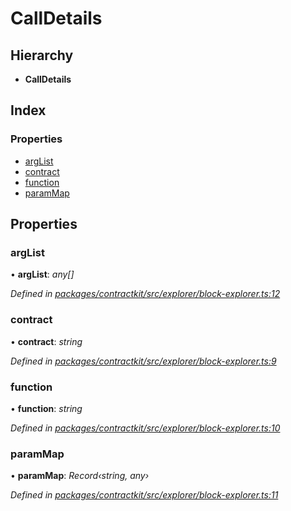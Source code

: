 # CallDetails

## Hierarchy

* **CallDetails**

## Index

### Properties

* [argList](_explorer_block_explorer_.calldetails.md#arglist)
* [contract](_explorer_block_explorer_.calldetails.md#contract)
* [function](_explorer_block_explorer_.calldetails.md#function)
* [paramMap](_explorer_block_explorer_.calldetails.md#parammap)

## Properties

### argList

• **argList**: _any\[\]_

_Defined in_ [_packages/contractkit/src/explorer/block-explorer.ts:12_](https://github.com/celo-org/celo-monorepo/blob/master/packages/contractkit/src/explorer/block-explorer.ts#L12)

### contract

• **contract**: _string_

_Defined in_ [_packages/contractkit/src/explorer/block-explorer.ts:9_](https://github.com/celo-org/celo-monorepo/blob/master/packages/contractkit/src/explorer/block-explorer.ts#L9)

### function

• **function**: _string_

_Defined in_ [_packages/contractkit/src/explorer/block-explorer.ts:10_](https://github.com/celo-org/celo-monorepo/blob/master/packages/contractkit/src/explorer/block-explorer.ts#L10)

### paramMap

• **paramMap**: _Record‹string, any›_

_Defined in_ [_packages/contractkit/src/explorer/block-explorer.ts:11_](https://github.com/celo-org/celo-monorepo/blob/master/packages/contractkit/src/explorer/block-explorer.ts#L11)

